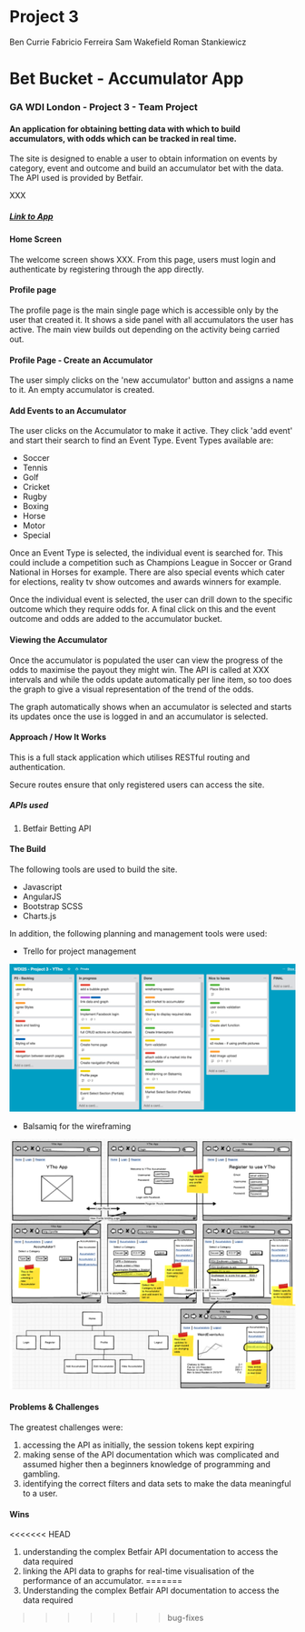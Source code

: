 # Project 3
Ben Currie
Fabricio Ferreira
Sam Wakefield
Roman Stankiewicz

# Bet Bucket - Accumulator App

### GA WDI London - Project 3 - Team Project

#### An application for obtaining betting data with which to build accumulators, with odds which can be tracked in real time.  


The site is designed to enable a user to obtain information on events by category, event and outcome and build an accumulator bet with the data.  The API used is provided by Betfair.


XXX

##### [Link to App](https://powerful-mountain-XXXXX.herokuapp.com/)

#### Home Screen

The welcome screen shows XXX.  From this page, users must login and authenticate by registering through the app directly.

#### Profile page

The profile page is the main single page which is accessible only by the user that created it.  It shows a side panel with all accumulators the user has active. The main view builds out depending on the activity being carried out.

<!-- INSERT IMAGES HERE -->

#### Profile Page - Create an Accumulator

The user simply clicks on the 'new accumulator' button and assigns a name to it.  An empty accumulator is created.

#### Add Events to an Accumulator

The user clicks on the Accumulator to make it active. They  click 'add event' and start their search to find an Event Type.
Event Types available are:
* Soccer
* Tennis
* Golf
* Cricket
* Rugby
* Boxing
* Horse
* Motor
* Special

Once an Event Type is selected, the individual event is searched for.  This could include a competition such as Champions League in Soccer or Grand National in Horses for example.  There are also special events which cater for elections, reality tv show outcomes and awards winners for example.

Once the individual event is selected, the user can drill down to the specific outcome which they require odds for.  A final click on this and the event outcome and odds are added to the accumulator bucket.

#### Viewing the Accumulator

Once the accumulator is populated the user can view the progress of the odds to maximise the payout they might win.  The API is called at XXX intervals and while the odds update automatically per line item, so too does the graph to give a visual representation of the trend of the odds.

The graph automatically shows when an accumulator is selected and starts its updates once the use is logged in and an accumulator is selected.


#### Approach / How It Works

This is a full stack application which utilises RESTful routing and authentication.

Secure routes ensure that only registered users can access the site.

##### APIs used

1. Betfair Betting API
<!-- XXX - internal API - (which does what???) XXXX -->

#### The Build

The following tools are used to build the site.

* Javascript
* AngularJS
* Bootstrap SCSS
* Charts.js
<!-- * MongoDB -->

In addition, the following planning and management tools were used:

* Trello for project management

![](./src/images/Trello_Day-2.png)

* Balsamiq for the wireframing

![](./src/images/P3_BalsamiqAll.png)

#### Problems & Challenges

The greatest challenges were:

1. accessing the API as initially, the session tokens kept expiring
2. making sense of the API documentation which was complicated and assumed higher then a beginners knowledge of programming and gambling.
3. identifying the correct filters and data sets to make the data meaningful to a user.


#### Wins

<<<<<<< HEAD
1. understanding the complex Betfair API documentation to access the data required
2. linking the API data to graphs for real-time visualisation of the performance of an accumulator.
=======
1. Understanding the complex Betfair API documentation to access the data required
>>>>>>> bug-fixes
